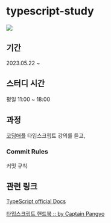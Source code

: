 # typescript-study

<img src="https://api.iconify.design/vscode-icons:file-type-typescript-official.svg?color=Black">

## 기간

2023.05.22 ~

## 스터디 시간

평일 11:00 ~ 18:00

## 과정

[코딩애플](https://codingapple.com/) 타입스크립트 강의를 듣고,

### Commit Rules

커밋 규칙

## 관련 링크

[TypeScript official Docs](https://www.typescriptlang.org/ko/docs/)

[타입스크립트 핸드북 :: by Captain Pangyo](https://joshua1988.github.io/ts/intro.html)
